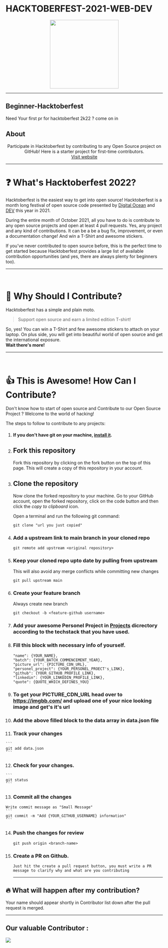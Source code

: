 
# HACKTOBERFEST-2021-WEB-DEV

<p align="center">
    <img src="https://hacktoberfest.digitalocean.com/_nuxt/img/logo-hacktoberfest-full.f42e3b1.svg" height="220px"  />
</p>
<hr>

## Beginner-Hacktoberfest
Need Your first pr for hacktoberfest 2k22 ? come on in 

## About

<div align="center">

Participate in Hacktoberfest by contributing to any Open Source project on GitHub! Here is a starter project for first-time contributors.
<br>
[Visit website](https://hacktoberfest.digitalocean.com/)

</div>
<hr>

# ❓ What's Hacktoberfest 2022?

Hacktoberfest is the easiest way to get into open source! Hacktoberfest is a month long festival of open source code presented by [Digital Ocean](https://www.digitalocean.com/) and [DEV](https://www.dev.to/) this year in 2021.

During the entire month of October 2021, all you have to do is contribute to any open source projects and open at least 4 pull requests. Yes, any project and any kind of contributions. It can be a be a bug fix, improvement, or even a documentation change! And win a T-Shirt and awesome stickers.

If you’ve never contributed to open source before, this is the perfect time to get started because Hacktoberfest provides a large list of available contribution opportunities (and yes, there are always plenty for beginners too).

---
<br>

# 👕 Why Should I Contribute?

Hacktoberfest has a simple and plain moto.

> Support open source and earn a limited edition T-shirt!

So, yes! You can win a T-Shirt and few awesome stickers to attach on your laptop. On plus side, you will get into beautiful world of open source and get the international exposure.  
**Wait there's more!**


---
<br>

# 👍 This is Awesome! How Can I Contribute?

Don't know how to start of open source and Contribute to our Open Source Project ? Welcome to the world of hacking!

The steps to follow to contribute to any projects:

1.  #### If you don't have git on your machine, [install it](https://help.github.com/articles/set-up-git/).

2.  ## Fork this repository

    Fork this repository by clicking on the fork button on the top of this page.
    This will create a copy of this repository in your account.

3.  ## Clone the repository

    Now clone the forked repository to your machine. Go to your GitHub account, open the forked repository, click on the code button and then click the _copy to clipboard_ icon.

    Open a terminal and run the following git command:

    ```
    git clone "url you just copied"
    ```

4.  ### Add a upstream link to main branch in your cloned repo
    ```
    git remote add upstream <original repository>
    ```
5.  ### Keep your cloned repo upto date by pulling from upstream
    This will also avoid any merge conflicts while committing new changes
    ```
    git pull upstream main
    ```
6.  ### Create your feature branch
    Always create new branch
    ```
    git checkout -b <feature-github username>
    ```
7.  ### Add your awesome Personel Project in [Projects](https://github.com/GDSC-IET-LUCKNOW/Showcase-Hacktoberfest-2022/tree/main/Projects) dicrectory according to the techstack that you have used.

8.  ### Fill this block with necessary info of yourself.
    ```
    "name": {YOUR_NAME},
    "batch": {YOUR_BATCH_COMMENCEMENT_YEAR},
    "picture_url": {PICTURE_CDN_URL},
    "personel_project": {YOUR_PERSONEL_PROECT's_LINK},
    "github": {YOUR_GITHUB_PROFILE_LINK},
    "linkedin": {YOUR_LINKEDIN_PROFILE_LINK},
    "quote": {QUOTE_WHICH_DEFINES_YOU}
    ```
9.  ### To get your PICTURE_CDN_URL head over to https://imgbb.com/ and upload one of your nice looking image and get's   it's url

10.  ### Add the above filled block to the data array in data.json file

11.  ### Track your changes
    ```
    git add data.json
    ```
12.  ### Check for your changes.
    ```
    git status
    ```
13.  ### Commit all the changes
    Write commit message as "Small Message"
    ```
    git commit -m "Add {YOUR_GITHUB_USERNAME} information"
    ```
14. ### Push the changes for review
    ```
    git push origin <branch-name>
    ```
15. ### Create a PR on Github.
        Just hit the create a pull request button, you must write a PR message to clarify why and what are you contributing
    <hr>

## 🔥 What will happen after my contribution?

Your name should appear shortly in Contributor list down after the pull request is merged.

---

## Our valuable Contributor :

<a href="https://github.com/GDSC-IET-LUCKNOW/Showcase-Hacktoberfest-2022">
  <img src="https://contributors-img.web.app/image?repo=GDSC-IET-LUCKNOW/Showcase-Hacktoberfest-2022" />
</a>
